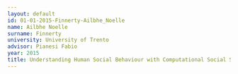 ```yaml
---
layout: default 
id: 01-01-2015-Finnerty-Ailbhe_Noelle
name: Ailbhe Noelle
surname: Finnerty
university: University of Trento
advisor: Pianesi Fabio
year: 2015
title: Understanding Human Social Behaviour with Computational Social Science
---
```

